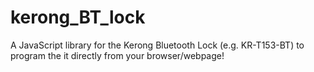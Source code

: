# kerong_BT_lock
A JavaScript library for the Kerong Bluetooth Lock (e.g. KR-T153-BT) to program the it directly from your browser/webpage!
